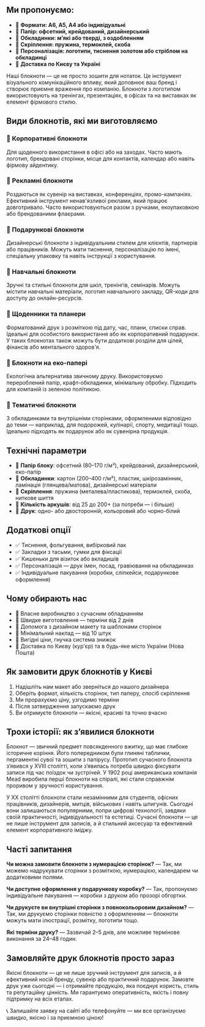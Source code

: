 ## Ми пропонуємо:

* 🔹 **Формати: A6, A5, A4 або індивідуальні**
* 🔹 **Папір: офсетний, крейдований, дизайнерський**
* 🔹 **Обкладинки: м’які або тверді, з оздобленням**
* 🔹 **Скріплення: пружина, термоклей, скоба**
* 🔹 **Персоналізація: логотипи, тиснення золотом або стріблом на обкладинці**
* 🔹 **Доставка по Києву та Україні**

Наші блокноти — це не просто зошити для нотаток. Це інструмент візуального комунікаційного впливу, який доповнює ваш бренд і створює приємне враження про компанію. Блокноти з логотипом використовують на тренінгах, презентаціях, в офісах та на виставках як елемент фірмового стилю.

## Види блокнотів, які ми виготовляємо

### 🔸 Корпоративні блокноти

Для щоденного використання в офісі або на заходах. Часто мають логотип, брендовані сторінки, місце для контактів, календар або навіть фірмову айдентику.

### 🔸 Рекламні блокноти

Роздаються як сувенір на виставках, конференціях, промо-кампаніях. Ефективний інструмент ненав'язливої реклами, який працює довготривало. Часто використовуються разом з ручками, екоупаковкою або брендованими флаєрами.

### 🔸 Подарункові блокноти

Дизайнерські блокноти з індивідуальним стилем для клієнтів, партнерів або працівників. Можуть мати тиснення, персоналізацію по імені, спеціальну упаковку та навіть інструкції з користування.

### 🔸 Навчальні блокноти

Зручні та стильні блокноти для шкіл, тренінгів, семінарів. Можуть містити навчальні матеріали, логотип навчального закладу, QR-коди для доступу до онлайн-ресурсів.

### 🔸 Щоденники та планери

Форматований друк з розміткою під дату, час, плани, списки справ. Ідеальні для особистого використання або як корпоративний подарунок. У таких блокнотах також можуть бути додаткові розділи для цілей, фінансів або ментального здоров'я.

### 🔸 Блокноти на еко-папері

Екологічна альтернатива звичному друку. Використовуємо перероблений папір, крафт-обкладинки, мінімальну обробку. Підходить для компаній із зеленою політикою.

### 🔸 Тематичні блокноти

З обкладинками та внутрішніми сторінками, оформленими відповідно до теми — наприклад, для подорожей, кулінарії, спорту, медитації тощо. Ідеально підходять як подарунок або як сувенірна продукція.

## Технічні параметри

* 📌 **Папір блоку**: офсетний (80–170 г/м²), крейдований, дизайнерський, еко-папір
* 📌 **Обкладинки**: картон (200–400 г/м²), пластик, шкірозамінник, ламінація (глянцева/матова), дизайнерські матеріали
* 📌 **Скріплення**: пружина (металева/пластикова), термоклей, скоба, ниткове шиття
* 📌 **Кількість аркушів**: від 25 до 200+ (за потреби — і більше)
* 📌 **Друк**: одно- або двосторонній, кольоровий або чорно-білий

## Додаткові опції

* ✅ Тиснення, фольгування, вибірковий лак
* ✅ Закладки з тасьми, гумки для фіксації
* ✅ Кишеньки для візиток або вкладишів
* ✅ Персоналізація — друк імен, посад, гравіювання на обкладинках
* ✅ Індивідуальне пакування (коробки, сліпкейси, подарункове оформлення)

## Чому обирають нас

* 🔹 Власне виробництво з сучасним обладнанням
* 🔹 Швидке виготовлення — терміни від 2 днів
* 🔹 Допомога з дизайном макету та шаблонами сторінок
* 🔹 Мінімальний наклад — від 10 штук
* 🔹 Вигідні ціни, гнучка система знижок
* 🔹 Доставка по Києву (кур'єр) та в будь-яке місто України (Нова Пошта)

## Як замовити друк блокнотів у Києві

1. Надішліть нам макет або зверніться до нашого дизайнера
2. Оберіть формат, кількість сторінок, тип паперу, спосіб скріплення
3. Ми прорахуємо ціну, узгодимо терміни
4. Після затвердження запускаємо друк
5. Ви отримуєте блокноти — якісні, красиві та точно вчасно

## Трохи історії: як з’явилися блокноти

Блокнот — звичний предмет повсякденного вжитку, що має глибоке історичне коріння. Його попередником були глиняні таблички, пергаментні сувої та зошити з папірусу. Прототип сучасного блокнота з’явився у XVIII столітті, коли з’явилась потреба швидко фіксувати записи під час поїздок чи зустрічей. У 1902 році американська компанія Mead виробила перші блокноти на спіралі, які стали справжнім проривом у зручності користування.

У ХХ столітті блокноти стали незамінними для студентів, офісних працівників, дизайнерів, митців, військових і навіть шпигунів. Сьогодні вони залишаються популярними, попри цифрові технології, завдяки своїй практичності, індивідуальності та естетиці. Сучасні блокноти — це не лише інструмент для записів, а й стильний аксесуар та ефективний елемент корпоративного іміджу.

## Часті запитання

**Чи можна замовити блокноти з нумерацією сторінок?**
— Так, ми можемо надрукувати сторінки з розміткою, нумерацією, календарем чи додатковими полями.

**Чи доступне оформлення у подарункову коробку?**
— Так, пропонуємо індивідуальне пакування — коробки з друком або прозорі обгортки.

**Чи друкуєте ви внутрішні сторінки з повнокольоровим дизайном?**
— Так, ми друкуємо сторінки повністю з оформленням — блокноти можуть мати ілюстрації, розмітку, логотипи тощо.

**Які терміни друку?**
— Зазвичай 2–5 днів, але можливе термінове виконання за 24–48 годин.

## Замовляйте друк блокнотів просто зараз

Якісні блокноти — це не лише зручний інструмент для записів, а й ефективний носій бренду, сувенір або практичний подарунок. Замовте друк уже сьогодні — і отримайте продукцію, яка поєднує користь, стиль та репутаційну цінність. Ми гарантуємо оперативність, якість і повну підтримку на всіх етапах.

📞 Залишайте заявку на сайті або телефонуйте — ми все організуємо швидко, якісно і за приємною ціною!